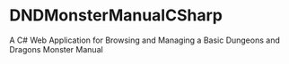 # DNDMonsterManualCSharp
A C# Web Application for Browsing and Managing a Basic Dungeons and Dragons Monster Manual
